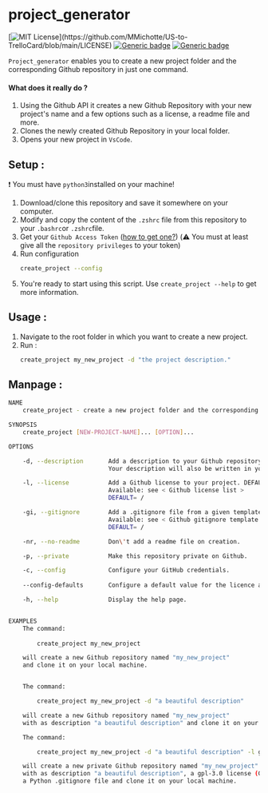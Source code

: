# project_generator

[![MIT License](https://img.shields.io/apm/l/atomic-design-ui.svg?)](https://github.com/MMichotte/US-to-TrelloCard/blob/main/LICENSE) [![Generic badge](https://img.shields.io/badge/Python-3.7-blue.svg)](https://shields.io/) [![Generic badge](https://img.shields.io/badge/platform-osx_|_linux_|_win-white.svg)](https://shields.io/)


`Project_generator` enables you to create a new project folder and the corresponding Github repository in just one command. 
#### What does it really do ? 
1. Using the Github API it creates a new Github Repository with your new project's name and a few options such as a license, a readme file and more. 
2. Clones the newly created Github Repository in your local folder.
3. Opens your new project in `VsCode`. 

## Setup : 
❗️ You must have `python3`installed on your machine! 

1. Download/clone this repository and save it somewhere on your computer. 
2. Modify and copy the content of the `.zshrc` file from this repository to your `.bashrc`or `.zshrc`file.
3. Get your `Github Access Token` ([how to get one?](https://docs.github.com/en/free-pro-team@latest/github/authenticating-to-github/creating-a-personal-access-token)) (⚠️ You must at least give all the `repository privileges` to your token)
4. Run configuration 
   ```bash
   create_project --config 
   ```
5. You're ready to start using this script. Use `create_project --help` to get more information. 
   
## Usage :
1. Navigate to the root folder in which you want to create a new project. 
2. Run :
   ```bash
   create_project my_new_project -d "the project description." 
   ```


## Manpage :
```bash
NAME
    create_project - create a new project folder and the corresponding public repository.

SYNOPSIS
    create_project [NEW-PROJECT-NAME]... [OPTION]... 

OPTIONS

    -d, --description       Add a description to your Github repository.
                            Your description will also be written in your README file

    -l, --license           Add a Github license to your project. DEFAULT=mit 
                            Available: see < Github license list >
                            DEFAULT= /

    -gi, --gitignore        Add a .gitignore file from a given template.
                            Available: see < Github gitignore template list >
                            DEFAULT= / 

    -nr, --no-readme        Don\'t add a readme file on creation. 

    -p, --private           Make this repository private on Github.

    -c, --config            Configure your GitHub credentials.
    
    --config-defaults       Configure a default value for the licence and gitignore.

    -h, --help              Display the help page.


EXAMPLES
    The command:
    
        create_project my_new_project 

    will create a new Github repository named "my_new_project"
    and clone it on your local machine.


    The command:

        create_project my_new_project -d "a beautiful description"

    will create a new Github repository named "my_new_project" 
    with as description "a beautiful description" and clone it on your local machine.

    The command:

        create_project my_new_project -d "a beautiful description" -l gpl-3.0 -gi Python -p 

    will create a new private Github repository named "my_new_project" 
    with as description "a beautiful description", a gpl-3.0 license (GNU General Public License), 
    a Python .gitignore file and clone it on your local machine.

```
